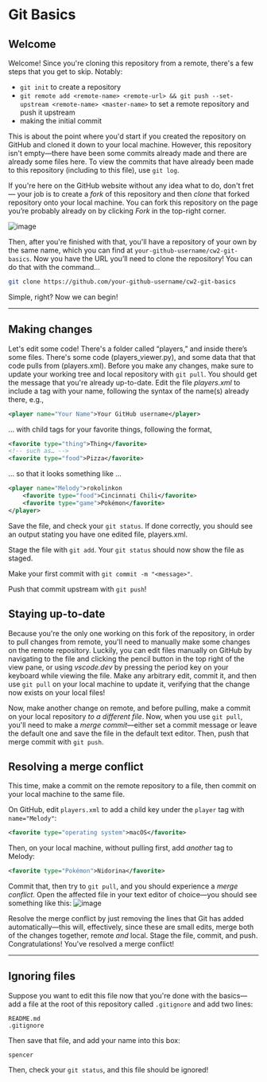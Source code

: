 # Git Basics
## Welcome
Welcome! Since you're cloning this repository from a remote, there's a few steps that you get to skip. Notably:
- `git init` to create a repository
- `git remote add <remote-name> <remote-url> && git push --set-upstream <remote-name> <master-name>` to set a remote repository and push it upstream
- making the initial commit

This is about the point where you'd start if you created the repository on GitHub and cloned it down to your local machine. However, this repository isn't empty—there have been some commits already made and there are already some files here. To view the commits that have already been made to this repository (including to this file), use `git log`.

If you're here on the GitHub website without any idea what to do, don't fret — your job is to create a _fork_ of this repository and then _clone_ that forked repository onto your local machine. You can fork this repository on the page you’re probably already on by clicking _Fork_ in the top-right corner.

![image](https://github.com/rokolinkon/cw2-git-basics/assets/70546234/e4809fa0-a303-4e00-85da-8b5938500e1e)

Then, after you're finished with that, you'll have a repository of your own by the same name, which you can find at `your-github-username/cw2-git-basics`. Now you have the URL you’ll need to clone the repository! You can do that with the command…

```bash
git clone https://github.com/your-github-username/cw2-git-basics
```
Simple, right? Now we can begin!

---
## Making changes
Let's edit some code! There's a folder called “players,” and inside there’s some files. There's some code (players_viewer.py), and some data that that code pulls from (players.xml). Before you make any changes, make sure to update your working tree and local repository with `git pull`. You should get the message that you're already up-to-date. Edit the file _players.xml_ to include a tag with your name, following the syntax of the name(s) already there, e.g.,
```xml
<player name="Your Name">Your GitHub username</player>
```
… with child tags for your favorite things, following the format,
```xml
<favorite type="thing">Thing</favorite>
<!-- such as… -->
<favorite type="food">Pizza</favorite>
```
… so that it looks something like …
```xml
<player name="Melody">rokolinkon
    <favorite type="food">Cincinnati Chili</favorite>
    <favorite type="game">Pokémon</favorite>
</player>
```

Save the file, and check your `git status`. If done correctly, you should see an output stating you have one edited file, players.xml.

Stage the file with `git add`. Your `git status` should now show the file as staged.

Make your first commit with `git commit -m "<message>"`.

Push that commit upstream with `git push`!

## Staying up-to-date
Because you're the only one working on this fork of the repository, in order to pull changes from remote, you'll need to manually make some changes on the remote repository. Luckily, you can edit files manually on GitHub by navigating to the file and clicking the pencil button in the top right of the view pane, or using _vscode.dev_ by pressing the period key on your keyboard while viewing the file. Make any arbitrary edit, commit it, and then use `git pull` on your local machine to update it, verifying that the change now exists on your local files!

Now, make another change on remote, and before pulling, make a commit on your local repository _to a different file_. Now, when you use `git pull`, you'll need to make a _merge commit_—either set a commit message or leave the default one and save the file in the default text editor. Then, push that merge commit with `git push`.

## Resolving a merge conflict
This time, make a commit on the remote repository to a file, then commit on your local machine to the same file. 

On GitHub, edit `players.xml` to add a child key under the `player` tag with `name="Melody"`:
```xml
<favorite type="operating system">macOS</favorite>
```

Then, on your local machine, without pulling first, add _another_ tag to Melody:
```xml
<favorite type="Pokémon">Nidorina</favorite>
```

Commit that, then try to `git pull`, and you should experience a _merge conflict_. Open the affected file in your text editor of choice—you should see something like this:
![image](https://user-images.githubusercontent.com/70546234/223152140-50b363e9-16cd-4168-866f-385c164105d7.png)

Resolve the merge conflict by just removing the lines that Git has added automatically—this will, effectively, since these are small edits, merge both of the changes together, remote _and_ local. Stage the file, commit, and push. Congratulations! You've resolved a merge conflict!

---
## Ignoring files
Suppose you want to edit this file now that you're done with the basics—add a file at the root of this repository called `.gitignore` and add two lines:
```
README.md
.gitignore
```
Then save that file, and add your name into this box:
```
spencer
```
Then, check your `git status`, and this file should be ignored!

